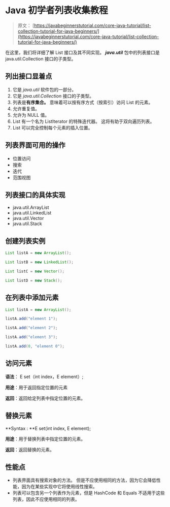 # Java 初学者列表收集教程

> 原文： [https://javabeginnerstutorial.com/core-java-tutorial/list-collection-tutorial-for-java-beginners/](https://javabeginnerstutorial.com/core-java-tutorial/list-collection-tutorial-for-java-beginners/)

在这里，我们将详细了解 List 接口及其不同实现。 ***java.util*** 包中的列表接口是 java.util.Collection 接口的子类型。

## 列出接口显着点

1.  它是 *java.util* 软件包的一部分。
2.  它是 *java.util.Collection* 接口的子类型。
3.  列表是**有序集合。** 意味着可以按有序方式（按索引）访问 List 的元素。
4.  允许重复值。
5.  允许为 NULL 值。
6.  List 有一个名为 ListIterator 的特殊迭代器。 这将有助于双向遍历列表。
7.  List 可以完全控制每个元素的插入位置。

## 列表界面可用的操作

*   位置访问
*   搜索
*   迭代
*   范围视图

## 列表接口的具体实现

*   java.util.ArrayList
*   java.util.LinkedList
*   java.util.Vector
*   java.util.Stack

## 创建列表实例

```java
List listA = new ArrayList();
```

```java
List listB = new LinkedList();
```

```java
List listC = new Vector();
```

```java
List listD = new Stack();
```

## 在列表中添加元素

```java
List listA = new ArrayList();
```

```java
listA.add("element 1");
```

```java
listA.add("element 2");
```

```java
listA.add("element 3");
```

```java
listA.add(0, "element 0");
```

## 访问元素

**语法**： E set（int index，E element）;

**用途**：用于返回指定位置的元素

**返回**：返回给定列表中指定位置的元素。

## 替换元素

**Syntax : **E set(int index, E element);

**用途**：用于替换列表中指定位置的元素。

**返回**：返回替换的元素。

## 性能点

*   列表界面具有搜索对象的方法。 但是不应使用相同的方法，因为它会降低性能，因为在某些实现中它将使用线性搜索。
*   列表可以包含另一个列表作为元素，但是 HashCode 和 Equals 不适用于这些列表，因此不应使用相同的列表。